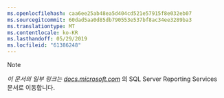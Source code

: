 ```yaml
---
ms.openlocfilehash: caa6ee25ab48ea5d404cd521e57915f8e032eb07
ms.sourcegitcommit: 60dad5aa0d85db790553e537bf8ac34ee3289ba3
ms.translationtype: MT
ms.contentlocale: ko-KR
ms.lasthandoff: 05/29/2019
ms.locfileid: "61386248"
---
```

>[!NOTE]
>*이 문서의 일부 링크는 [docs.microsoft.com](https://docs.microsoft.com/sql/reporting-services/)* 의 SQL Server Reporting Services 문서로 이동합니다.

